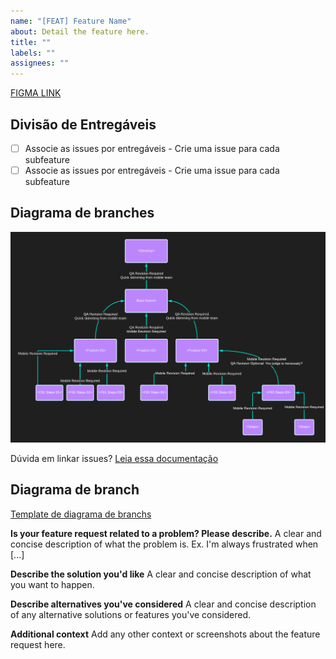 ```yaml
---
name: "[FEAT] Feature Name"
about: Detail the feature here.
title: ""
labels: ""
assignees: ""
---
```


[FIGMA LINK](https://www.youtube.com/watch?v=dQw4w9WgXcQ)

## Divisão de Entregáveis

- [ ] Associe as issues por entregáveis - Crie uma issue para cada subfeature
- [ ] Associe as issues por entregáveis - Crie uma issue para cada subfeature

## Diagrama de branches

![Template de diagramas](../assets/branchs_diagram.png)

Dúvida em linkar issues? [Leia essa documentação](https://docs.github.com/en/issues/tracking-your-work-with-issues/about-task-lists)

## Diagrama de branch

[Template de diagrama de branchs](../assets/)

**Is your feature request related to a problem? Please describe.**
A clear and concise description of what the problem is. Ex. I'm always frustrated when [...]

**Describe the solution you'd like**
A clear and concise description of what you want to happen.

**Describe alternatives you've considered**
A clear and concise description of any alternative solutions or features you've considered.

**Additional context**
Add any other context or screenshots about the feature request here.
